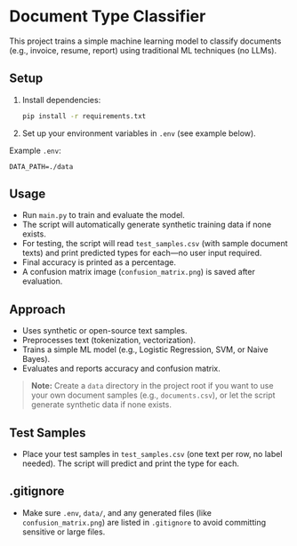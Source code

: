# Document Type Classifier

This project trains a simple machine learning model to classify documents (e.g., invoice, resume, report) using traditional ML techniques (no LLMs).

## Setup
1. Install dependencies:
   ```bash
   pip install -r requirements.txt
   ```
2. Set up your environment variables in `.env` (see example below).

Example `.env`:
```
DATA_PATH=./data
```

## Usage
- Run `main.py` to train and evaluate the model.
- The script will automatically generate synthetic training data if none exists.
- For testing, the script will read `test_samples.csv` (with sample document texts) and print predicted types for each—no user input required.
- Final accuracy is printed as a percentage.
- A confusion matrix image (`confusion_matrix.png`) is saved after evaluation.

## Approach
- Uses synthetic or open-source text samples.
- Preprocesses text (tokenization, vectorization).
- Trains a simple ML model (e.g., Logistic Regression, SVM, or Naive Bayes).
- Evaluates and reports accuracy and confusion matrix.

> **Note:** Create a `data` directory in the project root if you want to use your own document samples (e.g., `documents.csv`), or let the script generate synthetic data if none exists.

## Test Samples
- Place your test samples in `test_samples.csv` (one text per row, no label needed). The script will predict and print the type for each.

## .gitignore
- Make sure `.env`, `data/`, and any generated files (like `confusion_matrix.png`) are listed in `.gitignore` to avoid committing sensitive or large files.
